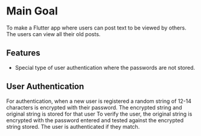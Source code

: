 # Main Goal
To make a Flutter app where users can post text to be viewed by others.
The users can view all their old posts.

## Features
- Special type of user authentication where the passwords are not stored.

## User Authentication
For authentication, when a new user is registered a random string of 12-14 characters is encrypted with their password.
The encrypted string and original string is stored for that user
To verify the user, the original string is encrypted with the password entered and tested against the
encrypted string stored. The user is authenticated if they match.
